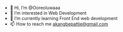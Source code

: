 - 👋 Hi, I’m @Ooreoluwaaa
- 👀 I’m interested in Web Development 
- 🌱 I’m currently learning Front End web development 
- 📫 How to reach me akangbepattie@gmail.com 

<!---
Ooreoluwaaa/Ooreoluwaaa is a ✨ special ✨ repository because its `README.md` (this file) appears on your GitHub profile.
You can click the Preview link to take a look at your changes.
--->
